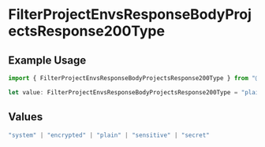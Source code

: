 # FilterProjectEnvsResponseBodyProjectsResponse200Type

## Example Usage

```typescript
import { FilterProjectEnvsResponseBodyProjectsResponse200Type } from "@vercel/sdk/models/operations/filterprojectenvs.js";

let value: FilterProjectEnvsResponseBodyProjectsResponse200Type = "plain";
```

## Values

```typescript
"system" | "encrypted" | "plain" | "sensitive" | "secret"
```